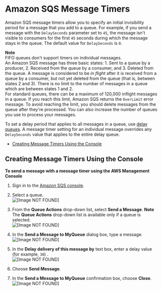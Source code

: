 # Amazon SQS Message Timers<a name="sqs-message-timers"></a>

Amazon SQS message timers allow you to specify an initial invisibility period for a message that you add to a queue\. For example, if you send a message with the `DelaySeconds` parameter set to `45`, the message isn't visible to consumers for the first `45` seconds during which the message stays in the queue\. The default value for `DelaySeconds` is `0`\. 

**Note**  
FIFO queues don't support timers on individual messages\.  
An Amazon SQS message has three basic states: 1\. Sent to a queue by a producer, 2\. Received from the queue by a consumer, and 3\. Deleted from the queue\. A message is considered to be *in flight* after it is received from a queue by a consumer, but not yet deleted from the queue \(that is, between states 2 and 3\)\. There is no limit to the number of messages in a queue which are between states 1 and 2\.  
For standard queues, there can be a maximum of 120,000 inflight messages in a queue\. If you reach this limit, Amazon SQS returns the `OverLimit` error message\. To avoid reaching the limit, you should delete messages from the queue after they're processed\. You can also increase the number of queues you use to process your messages\.

To set a delay period that applies to all messages in a queue, use [delay queues](sqs-delay-queues.md)\. A message timer setting for an individual message overrides any `DelaySeconds` value that applies to the entire delay queue\. 


+ [Creating Message Timers Using the Console](#sqs-message-timers-console)

## Creating Message Timers Using the Console<a name="sqs-message-timers-console"></a>

**To send a message with a message timer using the AWS Management Console**

1. Sign in to the [Amazon SQS console](https://console.aws.amazon.com/sqs/)\.

1. Select a queue\.  
![\[Image NOT FOUND\]](http://docs.aws.amazon.com/AWSSimpleQueueService/latest/SQSDeveloperGuide/images/AWS_Console_Select_Queue.png)

1. From the **Queue Actions** drop\-down list, select **Send a Message**\.
**Note**  
The **Queue Actions** drop\-down list is available only if a queue is selected\.  
![\[Image NOT FOUND\]](http://docs.aws.amazon.com/AWSSimpleQueueService/latest/SQSDeveloperGuide/images/AWS_Console_Send_Message.png)

1. In the **Send a Message to MyQueue** dialog box, type a message\.  
![\[Image NOT FOUND\]](http://docs.aws.amazon.com/AWSSimpleQueueService/latest/SQSDeveloperGuide/images/AWS_Console_SendMessage_Dialog_Message_Timer_Text.png)

1. In the **Delay delivery of this message by** text box, enter a delay value \(for example, `30`\) \.  
![\[Image NOT FOUND\]](http://docs.aws.amazon.com/AWSSimpleQueueService/latest/SQSDeveloperGuide/images/AWS_Console_SendMessage_Dialog_Message_Timer_Delay.png)

1. Choose **Send Message**\.

1. In the **Send a Message to MyQueue** confirmation box, choose **Close**\.  
![\[Image NOT FOUND\]](http://docs.aws.amazon.com/AWSSimpleQueueService/latest/SQSDeveloperGuide/images/AWS_Console_Send_Message_Dialog_Conf.png)